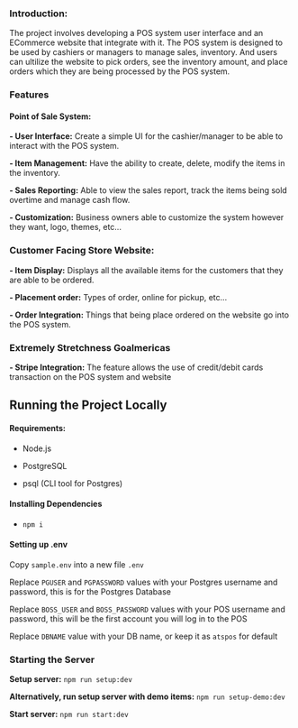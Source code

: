 ### Introduction:

The project involves developing a POS system user interface and an ECommerce website that integrate with it. The POS system is designed to be used by cashiers or managers to manage sales, inventory. And users can ultilize the website to pick orders, see the inventory amount, and place orders which they are being processed by the POS system.

### Features

#### Point of Sale System:

**- User Interface:** Create a simple UI for the cashier/manager to be able to interact with the POS system.

**- Item Management:** Have the ability to create, delete, modify the items in the inventory.

**- Sales Reporting:** Able to view the sales report, track the items being sold overtime and manage cash flow.

**- Customization:** Business owners able to customize the system however they want, logo, themes, etc...

### Customer Facing Store Website:

**- Item Display:** Displays all the available items for the customers that they are able to be ordered.

**- Placement order:** Types of order, online for pickup, etc...

**- Order Integration:** Things that being place ordered on the website go into the POS system.

### Extremely Stretchness Goalmericas

**- Stripe Integration:** The feature allows the use of credit/debit cards transaction on the POS system and website

## Running the Project Locally

#### Requirements:

-   Node.js

-   PostgreSQL

-   psql (CLI tool for Postgres)

#### Installing Dependencies

-   `npm i`

#### Setting up .env

Copy `sample.env` into a new file `.env`

Replace `PGUSER` and `PGPASSWORD` values with your Postgres username and password, this is for the Postgres Database

Replace `BOSS_USER` and `BOSS_PASSWORD` values with your POS username and password, this will be the first account you will log in to the POS

Replace `DBNAME` value with your DB name, or keep it as `atspos` for default

### Starting the Server

**Setup server:** `npm run setup:dev`

**Alternatively, run setup server with demo items:** `npm run setup-demo:dev`

**Start server:** `npm run start:dev`
